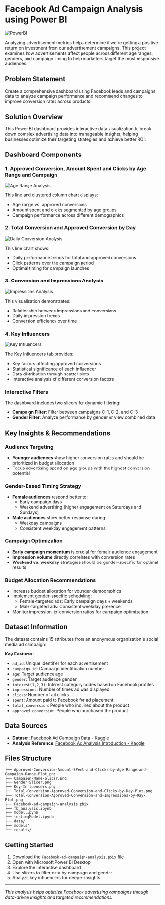 # Facebook Ad Campaign Analysis using Power BI

![PowerBI](https://img.shields.io/badge/PowerBI-F2C811?style=for-the-badge&logo=Power%20BI&logoColor=white)

Analyzing advertisement metrics helps determine if we're getting a positive return on investment from our advertisement campaigns. This project examines how advertisements affect people across different age ranges, genders, and campaign timing to help marketers target the most responsive audiences.

## Problem Statement

Create a comprehensive dashboard using Facebook leads and campaigns data to analyze campaign performance and recommend changes to improve conversion rates across products.

## Solution Overview

This Power BI dashboard provides interactive data visualization to break down complex advertising data into manageable insights, helping businesses optimize their targeting strategies and achieve better ROI.

## Dashboard Components

### 1. Approved Conversion, Amount Spent and Clicks by Age Range and Campaign

![Age Range Analysis](Approved-Conversion-Amount-SPent-and-Clicks-by-Age-Range-and-Campaign-Range-Plot.png)

This line and clustered column chart displays:
- Age range vs. approved conversions
- Amount spent and clicks segmented by age groups
- Campaign performance across different demographics

### 2. Total Conversion and Approved Conversion by Day

![Daily Conversion Analysis](Total-Conversion-Approved-Conversion-and-Clicks-by-Day-Plot.png)

This line chart shows:
- Daily performance trends for total and approved conversions
- Click patterns over the campaign period
- Optimal timing for campaign launches

### 3. Conversion and Impressions Analysis

![Impressions Analysis](Total-Conversion-Approved-Conversion-and-Impressions-by-Day-Plot.png)

This visualization demonstrates:
- Relationship between impressions and conversions
- Daily impression trends
- Conversion efficiency over time

### 4. Key Influencers

![Key Influencers](Key-Influencers.png)

The Key Influencers tab provides:
- Key factors affecting approved conversions
- Statistical significance of each influencer
- Data distribution through scatter plots
- Interactive analysis of different conversion factors

### Interactive Filters

The dashboard includes two slicers for dynamic filtering:
- **Campaign Filter**: Filter between campaigns C-1, C-2, and C-3
- **Gender Filter**: Analyze performance by gender or view combined data

## Key Insights & Recommendations

### Audience Targeting
- **Younger audiences** show higher conversion rates and should be prioritized in budget allocation
- Focus advertising spend on age groups with the highest conversion potential

### Gender-Based Timing Strategy
- **Female audiences** respond better to:
  - Early campaign days
  - Weekend advertising (higher engagement on Saturdays and Sundays)
- **Male audiences** show better response during:
  - Weekday campaigns
  - Consistent weekday engagement patterns

### Campaign Optimization
- **Early campaign momentum** is crucial for female audience engagement
- **Impression volume** directly correlates with conversion rates
- **Weekend vs. weekday** strategies should be gender-specific for optimal results

### Budget Allocation Recommendations
- Increase budget allocation for younger demographics
- Implement gender-specific scheduling:
  - Female-targeted ads: Early campaign days + weekends
  - Male-targeted ads: Consistent weekday presence
- Monitor impression-to-conversion ratios for campaign optimization

## Dataset Information

The dataset contains 15 attributes from an anonymous organization's social media ad campaign:

**Key Features:**
- `ad_id`: Unique identifier for each advertisement
- `campaign_id`: Campaign identification number
- `age`: Target audience age
- `gender`: Target audience gender
- `interest(1,2,3)`: Interest category codes based on Facebook profiles
- `impressions`: Number of times ad was displayed
- `clicks`: Number of ad clicks
- `spent`: Amount paid to Facebook for ad placement
- `total_conversion`: People who inquired about the product
- `approved_conversion`: People who purchased the product


## Data Sources

- **Dataset**: [Facebook Ad Campaign Data - Kaggle](https://www.kaggle.com/madislemsalu/facebook-ad-campaign)
- **Analysis Reference**: [Facebook Ad Analysis Introduction - Kaggle](https://www.kaggle.com/chrisbow/an-introduction-to-facebook-ad-analysis-using-r/data)

## Files Structure

```
├── Approved-Conversion-Amount-SPent-and-Clicks-by-Age-Range-and-Campaign-Range-Plot.png
├── Campaign-Name-Slicer.png
├── Gender-Slicer.png
├── Key-Influencers.png
├── Total-Conversion-Approved-Conversion-and-Clicks-by-Day-Plot.png
├── Total-Conversion-Approved-Conversion-and-Impressions-by-Day-Plot.png
├── Facebook-ad-campaign-analysis.pbix
├── fb_analysis.ipynb
├── model.ipynb
├── testingModel.ipynb
├── data/
├── models/
└── results/
```

## Getting Started

1. Download the `Facebook-ad-campaign-analysis.pbix` file
2. Open with Microsoft Power BI Desktop
3. Explore the interactive dashboard
4. Use slicers to filter data by campaign and gender
5. Analyze key influencers for deeper insights

---
*This analysis helps optimize Facebook advertising campaigns through data-driven insights and targeted recommendations.*
